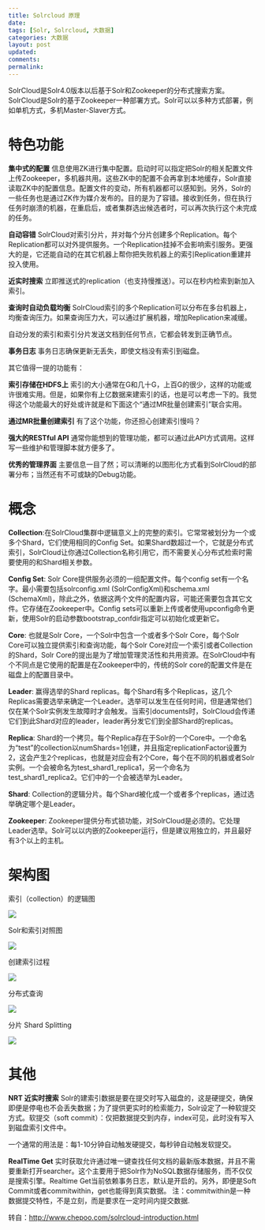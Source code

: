 ```yaml
---
title: Solrcloud 原理
date: 
tags: [Solr, Solrcloud, 大数据]
categories: 大数据
layout: post
updated: 
comments: 
permalink: 
---
```


SolrCloud是Solr4.0版本以后基于Solr和Zookeeper的分布式搜索方案。SolrCloud是Solr的基于Zookeeper一种部署方式。Solr可以以多种方式部署，例如单机方式，多机Master-Slaver方式。

<!--more-->

# 特色功能

**集中式的配置** 信息使用ZK进行集中配置。启动时可以指定把Solr的相关配置文件上传Zookeeper，多机器共用。这些ZK中的配置不会再拿到本地缓存，Solr直接读取ZK中的配置信息。配置文件的变动，所有机器都可以感知到。另外，Solr的一些任务也是通过ZK作为媒介发布的。目的是为了容错。接收到任务，但在执行任务时崩溃的机器，在重启后，或者集群选出候选者时，可以再次执行这个未完成的任务。

**自动容错** SolrCloud对索引分片，并对每个分片创建多个Replication。每个Replication都可以对外提供服务。一个Replication挂掉不会影响索引服务。更强大的是，它还能自动的在其它机器上帮你把失败机器上的索引Replication重建并投入使用。

**近实时搜索** 立即推送式的replication（也支持慢推送）。可以在秒内检索到新加入索引。

**查询时自动负载均衡** SolrCloud索引的多个Replication可以分布在多台机器上，均衡查询压力。如果查询压力大，可以通过扩展机器，增加Replication来减缓。

自动分发的索引和索引分片发送文档到任何节点，它都会转发到正确节点。

**事务日志** 事务日志确保更新无丢失，即使文档没有索引到磁盘。

其它值得一提的功能有：

**索引存储在HDFS上** 索引的大小通常在G和几十G，上百G的很少，这样的功能或许很难实用。但是，如果你有上亿数据来建索引的话，也是可以考虑一下的。我觉得这个功能最大的好处或许就是和下面这个“通过MR批量创建索引”联合实用。

**通过MR批量创建索引** 有了这个功能，你还担心创建索引慢吗？

**强大的RESTful API** 通常你能想到的管理功能，都可以通过此API方式调用。这样写一些维护和管理脚本就方便多了。

**优秀的管理界面** 主要信息一目了然；可以清晰的以图形化方式看到SolrCloud的部署分布；当然还有不可或缺的Debug功能。

# 概念

**Collection**:在SolrCloud集群中逻辑意义上的完整的索引。它常常被划分为一个或多个Shard，它们使用相同的Config Set。如果Shard数超过一个，它就是分布式索引，SolrCloud让你通过Collection名称引用它，而不需要关心分布式检索时需要使用的和Shard相关参数。

**Config Set**: Solr Core提供服务必须的一组配置文件。每个config set有一个名字。最小需要包括solrconfig.xml (SolrConfigXml)和schema.xml (SchemaXml)，除此之外，依据这两个文件的配置内容，可能还需要包含其它文件。它存储在Zookeeper中。Config sets可以重新上传或者使用upconfig命令更新，使用Solr的启动参数bootstrap_confdir指定可以初始化或更新它。

**Core**: 也就是Solr Core，一个Solr中包含一个或者多个Solr Core，每个Solr Core可以独立提供索引和查询功能，每个Solr Core对应一个索引或者Collection的Shard，Solr Core的提出是为了增加管理灵活性和共用资源。在SolrCloud中有个不同点是它使用的配置是在Zookeeper中的，传统的Solr core的配置文件是在磁盘上的配置目录中。

**Leader**: 赢得选举的Shard replicas。每个Shard有多个Replicas，这几个Replicas需要选举来确定一个Leader。选举可以发生在任何时间，但是通常他们仅在某个Solr实例发生故障时才会触发。当索引documents时，SolrCloud会传递它们到此Shard对应的leader，leader再分发它们到全部Shard的replicas。

**Replica**: Shard的一个拷贝。每个Replica存在于Solr的一个Core中。一个命名为“test”的collection以numShards=1创建，并且指定replicationFactor设置为2，这会产生2个replicas，也就是对应会有2个Core，每个在不同的机器或者Solr实例。一个会被命名为test_shard1_replica1，另一个命名为test_shard1_replica2。它们中的一个会被选举为Leader。

**Shard**: Collection的逻辑分片。每个Shard被化成一个或者多个replicas，通过选举确定哪个是Leader。

**Zookeeper**: Zookeeper提供分布式锁功能，对SolrCloud是必须的。它处理Leader选举。Solr可以以内嵌的Zookeeper运行，但是建议用独立的，并且最好有3个以上的主机。

# 架构图

索引（collection）的逻辑图

![](http://dong-s.com/images/2016/07/d516656a-64e9-39a5-a028-babe730cfbce.png)

Solr和索引对照图

![](http://dong-s.com/images/2016/07/b82b9521-3a05-37d5-8c42-4d2dfd6801d1.png)

创建索引过程

![](http://dong-s.com/images/2016/07/c66a3f88-e3a1-3211-97c8-7f986e9a186a.png)

分布式查询

![](http://dong-s.com/images/2016/07/5eb4e647-5a89-3bed-88d9-7dff667e8bdd.png)

分片 Shard Splitting

![](http://dong-s.com/images/2016/07/5eb4e647-5a89-3bed-88d9-7dff667e8bdd.png)

# 其他

**NRT 近实时搜索** Solr的建索引数据是要在提交时写入磁盘的，这是硬提交，确保即便是停电也不会丢失数据；为了提供更实时的检索能力，Solr设定了一种软提交方式。软提交（soft commit）：仅把数据提交到内存，index可见，此时没有写入到磁盘索引文件中。

一个通常的用法是：每1-10分钟自动触发硬提交，每秒钟自动触发软提交。

**RealTime Get** 实时获取允许通过唯一键查找任何文档的最新版本数据，并且不需要重新打开searcher。这个主要用于把Solr作为NoSQL数据存储服务，而不仅仅是搜索引擎。Realtime Get当前依赖事务日志，默认是开启的。另外，即便是Soft Commit或者commitwithin，get也能得到真实数据。 注：commitwithin是一种数据提交特性，不是立刻，而是要求在一定时间内提交数据.


转自：http://www.chepoo.com/solrcloud-introduction.html